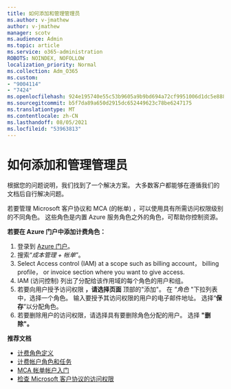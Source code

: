 ```yaml
---
title: 如何添加和管理管理员
ms.author: v-jmathew
author: v-jmathew
manager: scotv
ms.audience: Admin
ms.topic: article
ms.service: o365-administration
ROBOTS: NOINDEX, NOFOLLOW
localization_priority: Normal
ms.collection: Adm_O365
ms.custom:
- "9004114"
- "7424"
ms.openlocfilehash: 924e195740e55c53b9605a9b9bd694a72cf9951006d1dc5e888023cd6e3f9d45
ms.sourcegitcommit: b5f7da89a650d2915dc652449623c78be6247175
ms.translationtype: MT
ms.contentlocale: zh-CN
ms.lasthandoff: 08/05/2021
ms.locfileid: "53963813"
---
```

# <a name="how-to-add-and-manage-admins"></a>如何添加和管理管理员

根据您的问题说明，我们找到了一个解决方案。 大多数客户都能够在遵循我们的文档后自行解决问题。

若要管理 Microsoft 客户协议和 MCA (的帐单) ，可以使用具有所需访问权限级别的不同角色。 这些角色是内置 Azure 服务角色之外的角色，可帮助你控制资源。

**若要在 Azure 门户中添加计费角色：**

1. 登录到 [Azure 门户](https://portal.azure.com/)。
2. 搜索“*成本管理 + 帐单*”。
3. Select Access control (IAM) at a scope such as billing account， billing profile， or invoice section where you want to give access.
4. IAM (访问控制) 列出了分配给该作用域的每个角色的用户和组。
5. 若要向用户授予访问权限 **，请选择页面** 顶部的"添加"。 在 *"角色* "下拉列表中，选择一个角色。 输入要授予其访问权限的用户的电子邮件地址。 选择“**保存**”以分配角色。
6. 若要删除用户的访问权限，请选择具有要删除角色分配的用户。 选择 **"删除"。**

**推荐文档**

- [计费角色定义](https://docs.microsoft.com/azure/cost-management-billing/manage/understand-mca-roles)
- [计费帐户角色和任务](https://docs.microsoft.com/azure/cost-management-billing/manage/understand-mca-roles#billing-account-roles-and-tasks)
- [MCA 帐单帐户入门](https://docs.microsoft.com/azure/cost-management-billing/understand/mca-overview)
- [检查 Microsoft 客户协议的访问权限](https://docs.microsoft.com/azure/cost-management-billing/manage/change-credit-card?WT.mc_id=Portal-Microsoft_Azure_Support%22%20%5Cl%20%22manage-credit-cards-for-a-microsoft-customer-agreement%22%20%5Ct%20%22_blank#check-the-type-of-your-account)
